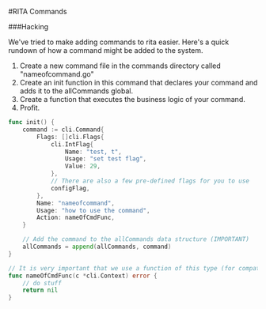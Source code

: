 #RITA Commands

###Hacking

We've tried to make adding commands to rita easier. Here's a quick rundown of how a command might be added
to the system.

1. Create a new command file in the commands directory called "nameofcommand.go"
1. Create an init function in this command that declares your command and adds it to the allCommands global.
1. Create a function that executes the business logic of your command.
1. Profit.
```go
func init() {
	command := cli.Command{
		Flags: []cli.Flags{
			cli.IntFlag{
				Name: "test, t",
				Usage: "set test flag",
				Value: 29,
			},
			// There are also a few pre-defined flags for you to use
			configFlag,
		},
		Name: "nameofcommand",
		Usage: "how to use the command",
		Action: nameOfCmdFunc,
	}

	// Add the command to the allCommands data structure (IMPORTANT)
	allCommands = append(allCommands, command)
}

// It is very important that we use a function of this type (for compatibility with cli)
func nameOfCmdFunc(c *cli.Context) error {
	// do stuff
	return nil
}
```


